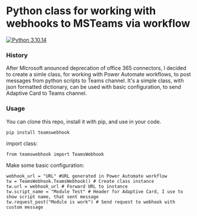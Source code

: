 # Python class for working with webhooks to MSTeams via workflow

[![Python 3.10.14](https://img.shields.io/badge/python-3.10-blue.svg)](https://www.python.org/downloads/release/python-31014/)

### History
After MIcrosoft anounced deprecation of office 365 connectors, I decided to create a simle class,
for working with Power Automate workflows, to post messages from python scripts to Teams channel.
It's a simple class, with json formatted dictionary, can be used with basic configuration, to send
Adaptive Card to Teams channel.

### Usage

You can clone this repo, install it with pip, and use in your code.

```
pip install teamswebhook
```

import class:
```
from teamswebhook import TeamsWebhook
```
Make some basic configuration:
```
webhook_url = "URL" #URL generated in Power Automate workflow
tw = TeamsWebhook.TeamsWebhook() # Create class instance
tw.url = webhook_url # Forward URL to instance
tw.script_name = "Module Test" # Header for Adaptive Card, I use to show script name, that sent message
tw.request_post("Module is work") # Send request to webhook with custom message
```